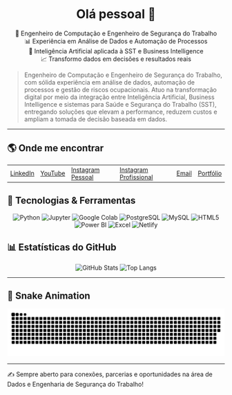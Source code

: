 <div align="center">

# Olá pessoal 👋

🎯 Engenheiro de Computação e Engenheiro de Segurança do Trabalho  
📊 Experiência em Análise de Dados e Automação de Processos  
🤖 Inteligência Artificial aplicada à SST e Business Intelligence  
📈 Transformo dados em decisões e resultados reais

</div>

> Engenheiro de Computação e Engenheiro de Segurança do Trabalho, com sólida experiência em análise de dados, automação de processos e gestão de riscos ocupacionais. Atuo na transformação digital por meio da integração entre Inteligência Artificial, Business Intelligence e sistemas para Saúde e Segurança do Trabalho (SST), entregando soluções que elevam a performance, reduzem custos e ampliam a tomada de decisão baseada em dados.

---

## 🌎 Onde me encontrar

<table>
<tr>
<td><a href="https://www.linkedin.com/in/edsonbrazdados/" target="_blank">LinkedIn</a></td>
<td><a href="https://youtube.com/@edsongomes2649" target="_blank">YouTube</a></td>
<td><a href="https://www.instagram.com/" target="_blank">Instagram Pessoal</a></td>
<td><a href="https://www.instagram.com/" target="_blank">Instagram Profissional</a></td>
<td><a href="mailto:edson@email.com">Email</a></td>
<td><a href="https://edsonbraz-portfolio.netlify.app/" target="_blank">Portfólio</a></td>
</tr>
</table>

## 🚀 Tecnologias & Ferramentas
<p align="center">
  <img src="https://cdn.simpleicons.org/python" width="56" alt="Python"/>
  <img src="https://cdn.simpleicons.org/jupyter" width="56" alt="Jupyter"/>
  <img src="https://cdn.simpleicons.org/googlecolab" width="56" alt="Google Colab"/>
  <img src="https://cdn.simpleicons.org/postgresql" width="56" alt="PostgreSQL"/>
  <img src="https://cdn.simpleicons.org/mysql" width="56" alt="MySQL"/>
  <img src="https://cdn.simpleicons.org/html5" width="56" alt="HTML5"/>
  <img src="https://cdn.simpleicons.org/powerbi?color=F2C811" width="56" alt="Power BI"/>
  <img src="https://cdn.simpleicons.org/microsoftexcel?color=217346" width="56" alt="Excel"/>
  <img src="https://cdn.simpleicons.org/netlify" width="56" alt="Netlify"/>
</p>

## 📊 Estatísticas do GitHub

<div align="center">

![GitHub Stats](https://github-readme-stats.vercel.app/api?username=ppelino&show_icons=true&theme=dracula)
![Top Langs](https://github-readme-stats.vercel.app/api/top-langs/?username=ppelino&layout=compact&theme=dracula)

</div>

---
## 🐍 Snake Animation
<p align="center">
  <img src="./.github/assets/snake.svg" alt="Snake animation" />
</p>


---

✍️ Sempre aberto para conexões, parcerias e oportunidades na área de Dados e Engenharia de Segurança do Trabalho!

